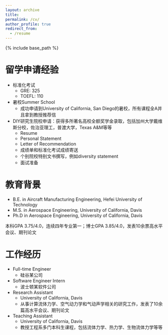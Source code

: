 ```yaml
---
layout: archive
title: 
permalink: /cv/
author_profile: true
redirect_from:
  - /resume
---
```


{% include base_path %}

留学申请经验
======
* 标准化考试
  * GRE: 325
  * TOEFL: 110
* 暑校Summer School
  * 成功申请到University of California, San Diego的暑校，所有课程全A并且拿到教授推荐信
* DIY研究生院校申请：获得多所著名高校全额奖学金录取，包括加州大学戴维斯分校，佐治亚理工，普渡大学，Texas A&M等等
  * Resume
  * Personal Statement
  * Letter of Recommendation
  * 成绩单和标准化考试成绩寄送
  * 个别院校特别文书撰写，例如diversity statement
  * 面试准备


教育背景
======
* B.E. in Aircraft Manufacturing Engineering, Hefei University of Technology
* M.S. in Aerospace Engineering, University of California, Davis
* Ph.D in Aerospace Engineering, University of California, Davis

本科GPA 3.75/4.0，连续四年专业第一；博士GPA 3.85/4.0，发表10余票高水平会议、期刊论文

工作经历
======
* Full-time Engineer
  * 硅谷某公司
* Software Engineer Intern
  * 波士顿某软件公司
* Research Assistant
  * University of California, Davis
  * 从事计算流体力学、空气动力学和气动声学相关的研究工作，发表了10余篇高水平会议、期刊论文
* Teaching Assistant
  * University of California, Davis
  * 教授工程系多门本科生课程，包括流体力学、热力学、生物流体力学等等
  

